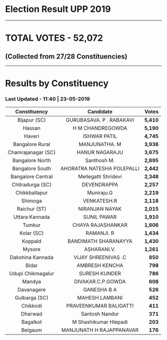 # Election Result UPP 2019

---
# TOTAL VOTES - 52,072 
## (Collected from 27/28 Constituencies) 


---
# Results by Constituency 

### Last Updated - 11:40 | 23-05-2019 


|   Constituency   |        Candidate         |  Votes  |
|:----------------:|:------------------------:|--------:|
|   Bijapur (SC)   | GURUBASAVA. P . RABAKAVI |**5,410**|
|      Hassan      |     H M CHANDREGOWDA     |**5,190**|
|      Haveri      |       ISHWAR PATIL       |**4,745**|
| Bangalore Rural  |      MANJUNATHA. M       |**3,936**|
|Chamrajanagar (SC)|      HANUR NAGARAJU      |**3,675**|
| Bangalore North  |       Santhosh M.        |**2,895**|
| Bangalore South  |AHORATRA NATESHA POLEPALLI|**2,442**|
|Bangalore Central |   Mellegatti Shridevi    |**2,348**|
| Chitradurga (SC) |       DEVENDRAPPA        |**2,257**|
|  Chikkballapur   |        Muniraju.G        |**2,219**|
|     Shimoga      |       VENKATESH.R        |**2,118**|
|   Raichur (ST)   |      NIRANJAN NAYAK      |**2,015**|
|  Uttara Kannada  |       SUNIL PAWAR        |**1,910**|
|      Tumkur      |    CHAYA RAJASHANKAR     |**1,606**|
|    Kolar (SC)    |        RAMANJI. R        |**1,434**|
|     Koppald      |   BANDIMATH SHARANAYYA   |**1,430**|
|      Mysore      |       ASHARANI.V.        |**1,261**|
| Dakshina Kannada |   VIJAY SHREENIVAS .C    |  **850**|
|      Bidar       |      AMBRESH KENCHA      |  **798**|
|Udupi Chikmagalur |      SURESH KUNDER       |  **786**|
|      Mandya      |    DIVAKAR.C.P.GOWDA     |  **608**|
|    Davanagere    |       GANESHA B A        |  **526**|
|  Gulbarga (SC)   |      MAHESH LAMBANI      |  **452**|
|     Chikkodi     |  PRAVEENKUMAR BALIGATTI  |  **411**|
|     Dharwad      |      Santosh Nandur      |  **371**|
|     Bagalkot     |  M Shashikumar Hlepadi   |  **203**|
|     Belgaum      | MANJUNATH H RAJAPPANAVAR |  **176**|


<script async src='https://www.googletagmanager.com/gtag/js?id=UA-138371535-2'></script><script>window.dataLayer = window.dataLayer || [];function gtag(){dataLayer.push(arguments);}gtag('js', new Date());gtag('config', 'UA-138371535-2');</script>
